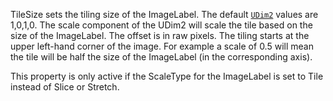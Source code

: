 TileSize sets the tiling size of the ImageLabel. The default
[`UDim2`](https://create.roblox.com/docs/reference/engine/datatypes/UDim2) values are 1,0,1,0. The scale component of the UDim2 will
scale the tile based on the size of the ImageLabel. The offset is in raw
pixels. The tiling starts at the upper left-hand corner of the image. For
example a scale of 0.5 will mean the tile will be half the size of the
ImageLabel (in the corresponding axis).

This property is only active if the ScaleType for the ImageLabel is set to
Tile instead of Slice or Stretch.